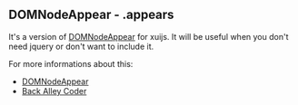 DOMNodeAppear - .appears
-------------
It's a version of [DOMNodeAppear]() for xuijs. It will be useful when you don't need jquery or don't want to include it.

For more informations about this:

* [DOMNodeAppear](https://github.com/liamdanger/jQuery.DOMNodeAppear)
* [Back Alley Coder](http://www.backalleycoder.com/2012/04/25/i-want-a-damnodeinserted/)